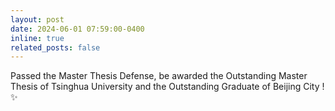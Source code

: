 ```yaml
---
layout: post
date: 2024-06-01 07:59:00-0400
inline: true
related_posts: false
---
```


Passed the Master Thesis Defense, be awarded the Outstanding Master Thesis of Tsinghua University and the Outstanding Graduate of Beijing City !✨
